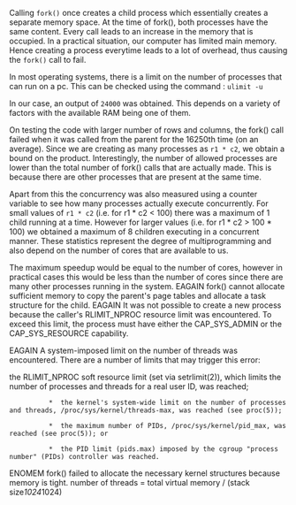 Calling ```fork()``` once creates a child process which essentially creates a separate memory space. At the time of fork(), both processes have the same content. Every call leads to an increase in the memory that is occupied. In a practical situation, our computer has limited main memory. Hence creating a process everytime leads to a lot of overhead, thus causing the ```fork()``` call to fail.

In most operating systems, there is a limit on the number of processes that can run on a pc. This can be checked using the command : ```ulimit -u```

In our case, an output of ```24000``` was obtained. This depends on a variety of factors with the available RAM being one of them. 

On testing the code with larger number of rows and columns, the fork() call failed when it was called from the parent for the 16250th time (on an average). Since we are creating as many processes as ```r1 * c2```, we obtain a bound on the product. Interestingly, the number of allowed processes are lower than the total number of fork() calls that are actually made. This is because there are other processes that are present at the same time.

Apart from this the concurrency was also measured using a counter variable to see how many processes actually execute concurrently. For small values of ```r1 * c2```
(i.e. for r1 * c2 < 100) there was a maximum of 1 child running at a time. However for larger values (i.e. for r1 * c2 > 100 * 100) we obtained a maximum of 8 children executing in a concurrent manner. These statistics represent the degree of multiprogramming and also depend on the number of cores that are available to us.     

The maximum speedup would be equal to the number of cores, however in practical cases this would be less than the number of cores since there are many other processes running in the system.
EAGAIN
fork() cannot allocate sufficient memory to copy the parent's page tables and allocate a task structure for the child.
EAGAIN
It was not possible to create a new process because the caller's RLIMIT_NPROC resource limit was encountered. To exceed this limit, the process must have either the CAP_SYS_ADMIN or the CAP_SYS_RESOURCE capability.

EAGAIN A system-imposed limit on the number of threads was encountered.  There are a number of limits that may trigger this error:

the  RLIMIT_NPROC  soft resource limit (set via setrlimit(2)), which limits the number of processes and threads for a real user ID,
                 was reached;

              *  the kernel's system-wide limit on the number of processes and threads, /proc/sys/kernel/threads-max, was reached (see proc(5));

              *  the maximum number of PIDs, /proc/sys/kernel/pid_max, was reached (see proc(5)); or

              *  the PID limit (pids.max) imposed by the cgroup "process number" (PIDs) controller was reached.
ENOMEM
fork() failed to allocate the necessary kernel structures because memory is tight.
number of threads = total virtual memory / (stack size*1024*1024)